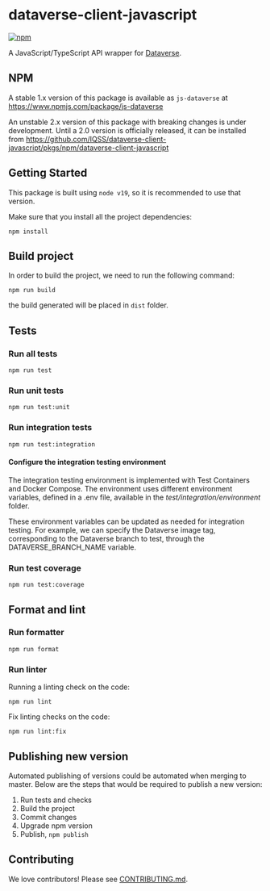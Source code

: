 # dataverse-client-javascript

[![npm](https://img.shields.io/npm/v/js-dataverse.svg)](https://www.npmjs.com/package/js-dataverse)

A JavaScript/TypeScript API wrapper for [Dataverse](http://guides.dataverse.org/en/latest/api/).

## NPM

A stable 1.x version of this package is available as `js-dataverse` at https://www.npmjs.com/package/js-dataverse

An unstable 2.x version of this package with breaking changes is under development. Until a 2.0 version is officially released, it can be installed from https://github.com/IQSS/dataverse-client-javascript/pkgs/npm/dataverse-client-javascript

## Getting Started

This package is built using `node v19`, so it is recommended to use that version.

Make sure that you install all the project dependencies:

`npm install`

## Build project

In order to build the project, we need to run the following command:

`npm run build`

the build generated will be placed in `dist` folder.

## Tests

### Run all tests

`npm run test`

### Run unit tests

`npm run test:unit`

### Run integration tests

`npm run test:integration`

#### Configure the integration testing environment

The integration testing environment is implemented with Test Containers and Docker Compose. The environment uses different environment variables, defined in a .env file, available in the _test/integration/environment_ folder.

These environment variables can be updated as needed for integration testing. For example, we can specify the Dataverse image tag, corresponding to the Dataverse branch to test, through the DATAVERSE_BRANCH_NAME variable.

### Run test coverage

`npm run test:coverage`

## Format and lint

### Run formatter

`npm run format`

### Run linter

Running a linting check on the code:

`npm run lint`

Fix linting checks on the code:

`npm run lint:fix`

## Publishing new version

Automated publishing of versions could be automated when merging to master. Below are the steps that would be required to publish a new version:

1. Run tests and checks
2. Build the project
3. Commit changes
4. Upgrade npm version
5. Publish, `npm publish`

## Contributing

We love contributors! Please see [CONTRIBUTING.md](CONTRIBUTING.md).
